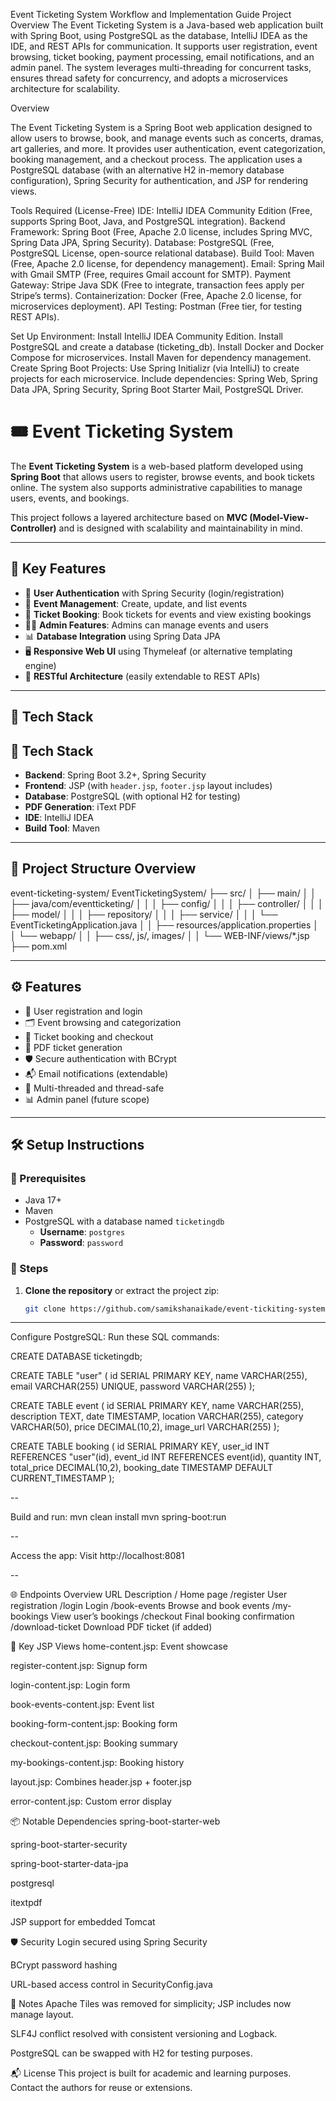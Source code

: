 Event Ticketing System Workflow and Implementation Guide
Project Overview
The Event Ticketing System is a Java-based web application built with Spring Boot, using PostgreSQL as the database, IntelliJ IDEA as the IDE, and REST APIs for communication. It supports user registration, event browsing, ticket booking, payment processing, email notifications, and an admin panel. The system leverages multi-threading for concurrent tasks, ensures thread safety for concurrency, and adopts a microservices architecture for scalability.

Overview

The Event Ticketing System is a Spring Boot web application designed to allow users to browse, book, and manage events such as concerts, dramas, art galleries, and more. It provides user authentication, event categorization, booking management, and a checkout process. The application uses a PostgreSQL database (with an alternative H2 in-memory database configuration), Spring Security for authentication, and JSP for rendering views. 

Tools Required (License-Free)
IDE: IntelliJ IDEA Community Edition (Free, supports Spring Boot, Java, and PostgreSQL integration).
Backend Framework: Spring Boot (Free, Apache 2.0 license, includes Spring MVC, Spring Data JPA, Spring Security).
Database: PostgreSQL (Free, PostgreSQL License, open-source relational database).
Build Tool: Maven (Free, Apache 2.0 license, for dependency management).
Email: Spring Mail with Gmail SMTP (Free, requires Gmail account for SMTP).
Payment Gateway: Stripe Java SDK (Free to integrate, transaction fees apply per Stripe’s terms).
Containerization: Docker (Free, Apache 2.0 license, for microservices deployment).
API Testing: Postman (Free tier, for testing REST APIs).

Set Up Environment:
Install IntelliJ IDEA Community Edition.
Install PostgreSQL and create a database (ticketing_db).
Install Docker and Docker Compose for microservices.
Install Maven for dependency management.
Create Spring Boot Projects:
Use Spring Initializr (via IntelliJ) to create projects for each microservice.
Include dependencies: Spring Web, Spring Data JPA, Spring Security, Spring Boot Starter Mail, PostgreSQL Driver.


# 🎟️ Event Ticketing System

The **Event Ticketing System** is a web-based platform developed using **Spring Boot** that allows users to register, browse events, and book tickets online. The system also supports administrative capabilities to manage users, events, and bookings.

This project follows a layered architecture based on **MVC (Model-View-Controller)** and is designed with scalability and maintainability in mind.

---

## 🚀 Key Features

- 🔐 **User Authentication** with Spring Security (login/registration)
- 📅 **Event Management**: Create, update, and list events
- 🎫 **Ticket Booking**: Book tickets for events and view existing bookings
- 🧑‍💼 **Admin Features**: Admins can manage events and users
- 📊 **Database Integration** using Spring Data JPA
- 🖥️ **Responsive Web UI** using Thymeleaf (or alternative templating engine)
- 🔄 **RESTful Architecture** (easily extendable to REST APIs)

---

## 🧰 Tech Stack


## 🔧 Tech Stack

- **Backend**: Spring Boot 3.2+, Spring Security
- **Frontend**: JSP (with `header.jsp`, `footer.jsp` layout includes)
- **Database**: PostgreSQL (with optional H2 for testing)
- **PDF Generation**: iText PDF
- **IDE**: IntelliJ IDEA
- **Build Tool**: Maven

---

## 📁 Project Structure Overview

event-ticketing-system/
EventTicketingSystem/
├── src/
│ ├── main/
│ │ ├── java/com/eventticketing/
│ │ │ ├── config/
│ │ │ ├── controller/
│ │ │ ├── model/
│ │ │ ├── repository/
│ │ │ ├── service/
│ │ │ └── EventTicketingApplication.java
│ │ ├── resources/application.properties
│ │ └── webapp/
│ │ ├── css/, js/, images/
│ │ └── WEB-INF/views/*.jsp
├── pom.xml


---

## ⚙️ Features

- 👤 User registration and login
- 🗂️ Event browsing and categorization
- 📝 Ticket booking and checkout
- 🧾 PDF ticket generation
- 🛡️ Secure authentication with BCrypt
- 📬 Email notifications (extendable)
- 🧠 Multi-threaded and thread-safe
- 📊 Admin panel (future scope)

---

## 🛠 Setup Instructions

### 📌 Prerequisites

- Java 17+
- Maven
- PostgreSQL with a database named `ticketingdb`
  - **Username**: `postgres`
  - **Password**: `password`

### 🧪 Steps

1. **Clone the repository** or extract the project zip:
   ```bash
   git clone https://github.com/samikshanaikade/event-tickiting-system.git

---

Configure PostgreSQL:
Run these SQL commands:

CREATE DATABASE ticketingdb;

CREATE TABLE "user" (
  id SERIAL PRIMARY KEY,
  name VARCHAR(255),
  email VARCHAR(255) UNIQUE,
  password VARCHAR(255)
);

CREATE TABLE event (
  id SERIAL PRIMARY KEY,
  name VARCHAR(255),
  description TEXT,
  date TIMESTAMP,
  location VARCHAR(255),
  category VARCHAR(50),
  price DECIMAL(10,2),
  image_url VARCHAR(255)
);

CREATE TABLE booking (
  id SERIAL PRIMARY KEY,
  user_id INT REFERENCES "user"(id),
  event_id INT REFERENCES event(id),
  quantity INT,
  total_price DECIMAL(10,2),
  booking_date TIMESTAMP DEFAULT CURRENT_TIMESTAMP
);

--

Build and run:
mvn clean install
mvn spring-boot:run

--

Access the app:
Visit http://localhost:8081

--

🌐 Endpoints Overview
URL	Description
/	Home page
/register	User registration
/login	Login
/book-events	Browse and book events
/my-bookings	View user’s bookings
/checkout	Final booking confirmation
/download-ticket	Download PDF ticket (if added)

📄 Key JSP Views
home-content.jsp: Event showcase

register-content.jsp: Signup form

login-content.jsp: Login form

book-events-content.jsp: Event list

booking-form-content.jsp: Booking form

checkout-content.jsp: Booking summary

my-bookings-content.jsp: Booking history

layout.jsp: Combines header.jsp + footer.jsp

error-content.jsp: Custom error display

📦 Notable Dependencies
spring-boot-starter-web

spring-boot-starter-security

spring-boot-starter-data-jpa

postgresql

itextpdf

JSP support for embedded Tomcat

🛡️ Security
Login secured using Spring Security

BCrypt password hashing

URL-based access control in SecurityConfig.java

📝 Notes
Apache Tiles was removed for simplicity; JSP includes now manage layout.

SLF4J conflict resolved with consistent versioning and Logback.

PostgreSQL can be swapped with H2 for testing purposes.

📬 License
This project is built for academic and learning purposes. Contact the authors for reuse or extensions.





